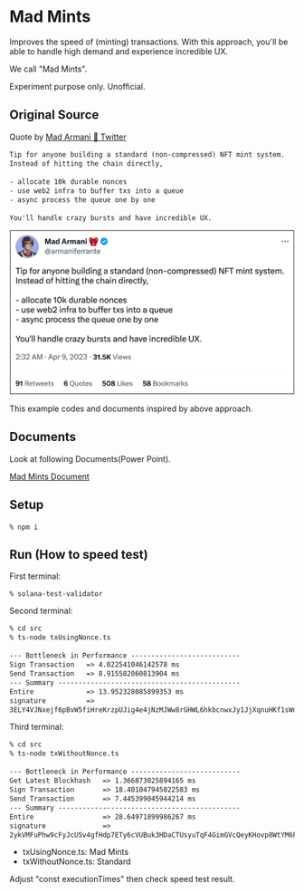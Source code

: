 # Mad Mints
Improves the speed of (minting) transactions. With this approach, you'll be able to handle high demand and experience incredible UX.  

We call "Mad Mints".  

Experiment purpose only. Unofficial.

## Original Source
Quote by [Mad Armani 🎒 Twitter](https://twitter.com/armaniferrante/status/1644755048436736001)

```
Tip for anyone building a standard (non-compressed) NFT mint system. Instead of hitting the chain directly,

- allocate 10k durable nonces
- use web2 infra to buffer txs into a queue
- async process the queue one by one

You'll handle crazy bursts and have incredible UX.
```

![Tweet](https://github.com/256hax/mad-mints/blob/main/docs/screenshot/armani-tweet.png?raw=true)

This example codes and documents inspired by above approach.

## Documents
Look at following Documents(Power Point).

[Mad Mints Document](https://github.com/256hax/mad-mints/blob/main/docs/Mad-Mints.pptx)

## Setup
```
% npm i
```

## Run (How to speed test)
First terminal:
```
% solana-test-validator
```

Second terminal:
```
% cd src
% ts-node txUsingNonce.ts

--- Bottleneck in Performance ---------------------------
Sign Transaction   => 4.022541046142578 ms
Send Transaction   => 8.915582060813904 ms
--- Summary ---------------------------------------------
Entire             => 13.952328085899353 ms
signature          => 3ELY4VJNxejf6pBvW5fiHreKrzpUJig4e4jNzMJWw8rGHWL6hkbcnwxJy1JjXqnuHKf1sWnGeoDB6EDvUHZ1Hz16
```

Third terminal:
```
% cd src
% ts-node txWithoutNonce.ts

--- Bottleneck in Performance ---------------------------
Get Latest Blockhash   => 1.366873025894165 ms
Sign Transaction       => 18.401047945022583 ms
Send Transaction       => 7.445399045944214 ms
--- Summary ---------------------------------------------
Entire                 => 28.64971899986267 ms
signature              => 2ykVMFuPhw9cFyJcU5v4gfHdp7ETy6cVUBuk3HDaCTUsyuTqF4GimGVcQeyKHovp8WtYM6FcZdMBkxtcsKGqrP2f
```

- txUsingNonce.ts: Mad Mints
- txWithoutNonce.ts: Standard

Adjust "const executionTimes" then check speed test result.